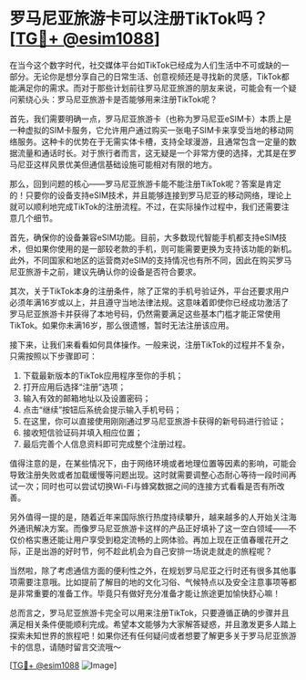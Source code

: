 # 罗马尼亚旅游卡可以注册TikTok吗？[[TG💪+ @esim1088](https://t.me/s/esim1088)]

在当今这个数字时代，社交媒体平台如TikTok已经成为人们生活中不可或缺的一部分。无论你是想分享自己的日常生活、创意视频还是寻找新的灵感，TikTok都能满足你的需求。而对于那些计划前往罗马尼亚旅游的朋友来说，可能会有一个疑问萦绕心头：罗马尼亚旅游卡是否能够用来注册TikTok呢？

首先，我们需要明确一点，罗马尼亚旅游卡（也称为罗马尼亚eSIM卡）本质上是一种虚拟的SIM卡服务，它允许用户通过购买一张电子SIM卡来享受当地的移动网络服务。这种卡的优势在于无需实体卡槽，支持全球漫游，且通常包含一定量的数据流量和通话时长。对于旅行者而言，这无疑是一个非常方便的选择，尤其是在罗马尼亚这样风景优美但通信基础设施可能相对有限的地方。

那么，回到问题的核心——罗马尼亚旅游卡能不能注册TikTok呢？答案是肯定的！只要你的设备支持eSIM技术，并且能够连接到罗马尼亚的移动网络，理论上就可以顺利地完成TikTok的注册流程。不过，在实际操作过程中，我们还需要注意几个细节。

首先，确保你的设备兼容eSIM功能。目前，大多数现代智能手机都支持eSIM技术，但如果你使用的是一部较老款的手机，则可能需要更换为支持该功能的新机。此外，不同国家和地区的运营商对eSIM的支持情况也有所不同，因此在购买罗马尼亚旅游卡之前，建议先确认你的设备是否符合要求。

其次，关于TikTok本身的注册条件，除了正常的手机号验证外，平台还要求用户必须年满16岁或以上，并且遵守当地法律法规。这意味着即使你已经成功激活了罗马尼亚旅游卡并获得了本地号码，仍然需要满足这些基本门槛才能正常使用TikTok。如果你未满16岁，那么很遗憾，暂时无法注册该应用。

接下来，让我们来看看如何具体操作。一般来说，注册TikTok的过程并不复杂，只需按照以下步骤即可：

1. 下载最新版本的TikTok应用程序至你的手机；
2. 打开应用后选择“注册”选项；
3. 输入有效的邮箱地址以及设置密码；
4. 点击“继续”按钮后系统会提示输入手机号码；
5. 在这里，你可以直接使用刚刚通过罗马尼亚旅游卡获得的新号码进行验证；
6. 接收短信验证码并填入相应位置；
7. 最后完善个人信息资料即可完成整个注册过程。

值得注意的是，在某些情况下，由于网络环境或者地理位置等因素的影响，可能会导致注册失败或者加载缓慢等问题出现。这时就需要调整心态耐心等待一段时间再试一次；同时也可以尝试切换Wi-Fi与蜂窝数据之间的连接方式看看是否有所改善。

另外值得一提的是，随着近年来国际旅行热度持续攀升，越来越多的人开始关注海外通讯解决方案。而像罗马尼亚旅游卡这样的产品正好填补了这一空白领域——不仅价格实惠还能让用户享受到稳定流畅的上网体验。再加上现在正值春暖花开之际，正是出游的好时节，何不趁此机会为自己安排一场说走就走的旅程呢？

当然啦，除了考虑通信方面的便利性之外，在规划罗马尼亚之行时还有很多其他事项需要注意哦。比如提前了解目的地的文化习俗、气候特点以及安全注意事项等都是非常重要的准备工作。毕竟只有做好充分准备才能让旅途更加愉快舒心嘛！

总而言之，罗马尼亚旅游卡完全可以用来注册TikTok，只要遵循正确的步骤并且满足相关条件便能顺利完成。希望本文能够为大家解答疑惑，并且激发更多人踏上探索未知世界的旅程吧！如果你还有任何疑问或者想要了解更多关于罗马尼亚旅游卡的信息，请随时留言交流哦～

[[TG💪+ @esim1088](https://t.me/s/esim1088) ![Image](https://i.postimg.cc/4NQfJmqS/Snipaste-2025-05-13-00-14-12.png)]